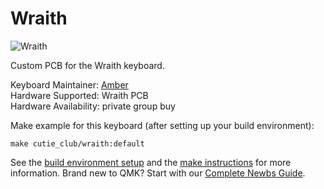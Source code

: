 # Wraith

![Wraith](https://i.imgur.com/WbfRCg8.jpg)

Custom PCB for the Wraith keyboard.

Keyboard Maintainer: [Amber](https://github.com/amberstarlight)  
Hardware Supported: Wraith PCB  
Hardware Availability: private group buy

Make example for this keyboard (after setting up your build environment):

    make cutie_club/wraith:default

See the [build environment setup](https://docs.qmk.fm/#/getting_started_build_tools) and the [make instructions](https://docs.qmk.fm/#/getting_started_make_guide) for more information. Brand new to QMK? Start with our [Complete Newbs Guide](https://docs.qmk.fm/#/newbs).
